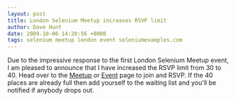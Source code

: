 ```yaml
---
layout: post
title: London Selenium Meetup increases RSVP limit
author: Dave Hunt
date: 2009-10-06 14:20:56 +0000
tags: selenium meetup london event seleniumexamples.com
---
```

Due to the impressive response to the first London Selenium Meetup event, I am
pleased to announce that I have increased the RSVP limit from 30 to 40. Head
over to the [Meetup](http://www.meetup.com/seleniumlondon) or
[Event](http://www.meetup.com/seleniumlondon/calendar/11256642/) page to join
and RSVP. If the 40 places are already full then add yourself to the waiting
list and you'll be notified if anybody drops out.
